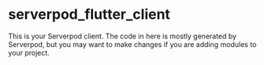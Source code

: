 # serverpod_flutter_client

This is your Serverpod client. The code in here is mostly generated by
Serverpod, but you may want to make changes if you are adding modules to your
project.
